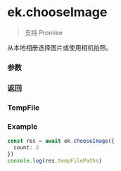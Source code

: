 # ek.chooseImage

> <Icon type="success" /> 支持 Promise

从本地相册选择图片或使用相机拍照。

### 参数

<Props :data="props" options />

### 返回

<Results :data="results" />

### TempFile

<Results :data="tempFile" />

### Example

```ts
const res = await ek.chooseImage({
  count: 2
})
console.log(res.tempFilePaths)
```

<script setup>
const props = [
    {
        name: "count", 
        type: "number",
        default: "9",
        required: false, 
        desc: "最多可以选择的图片张数"
    },
    {
        name: "sizeType", 
        type: "string[]",
        default: "['original', 'compressed']",
        required: false, 
        desc: "所选的图片的尺寸", 
        values: [
          { value: "original", desc: "原图" },
          { value: "compressed", desc: "压缩图" },
        ]
    },
    {
        name: "sourceType", 
        type: "string[]",
        default: "['album', 'camera']",
        required: false, 
        desc: "选择图片的来源", 
        values: [
          { value: "album", desc: "从相册选图" },
          { value: "camera", desc: "使用相机" },
        ]
    },
]

const results = [
  {
    name: 'tempFilePaths',
    type: 'string[]',
    desc: '图片的本地临时文件路径列表 (本地路径)',
    version: '0.1.0',
  },
  {
    name: 'tempFiles',
    type: 'TempFile[]',
    desc: '图片的本地临时文件列表',
    version: '0.1.0',
  },
]

const tempFile = [
  {
    name: 'path',
    type: 'string',
    desc: '本地临时文件路径 (本地路径)',
    version: '0.1.0',
  },
  {
    name: 'size',
    type: 'number',
    desc: '本地临时文件大小，单位 B',
    version: '0.1.0',
  },
]
</script>
